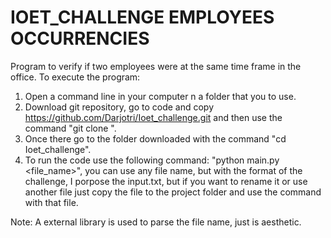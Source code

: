 # IOET_CHALLENGE EMPLOYEES OCCURRENCIES

Program to verify if two employees were at the same time frame in the office.
To execute the program:
1. Open a command line in your computer n a folder that you to use.
2. Download git repository, go to code and copy https://github.com/Darjotri/Ioet_challenge.git and then use the command "git clone <link>".
3. Once there go to the folder downloaded with the command  "cd Ioet_challenge".
4. To run the code use the following command: "python main.py <file_name>", you can use any file name, but with the format of the challenge,
I porpose the input.txt, but if you want to rename it or use another file just copy the file to the project folder and use the command with that file.

Note: A external library is used to parse the file name, just is aesthetic.
